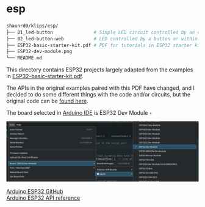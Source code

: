 # esp

```bash
shaunrd0/klips/esp/
├── 01_led-button               # Simple LED circuit controlled by an on board button.
├── 02_led-button-web           # LED controlled by a button or within a web browser.
├── ESP32-basic-starter-kit.pdf # PDF for tutorials in ESP32 starter kit.
├── ESP32-dev-module.png
└── README.md
```

This directory contains ESP32 projects largely adapted from the examples in [ESP32-basic-starter-kit.pdf](./ESP32-basic-starter-kit.pdf).

The APIs in the original examples paired with this PDF have changed, and I decided to do some different things with the code and/or circuits, but the original code can be [found here](https://www.dropbox.com/scl/fo/6znlij3eb23ih4jxcpv2w/AKvB1t9CCUgoVRVtGen8Yrw?rlkey=z84anl0hs940qf9fpl7l8q8q2&e=1&dl=0).

The board selected in [Arduino IDE](https://www.arduino.cc/en/software) is ESP32 Dev Module -

![ESP32 Dev Module](./ESP32-dev-module.png)

[Arduino ESP32 GitHub](https://github.com/espressif/arduino-esp32) \
[Arduino ESP32 API reference](https://docs.espressif.com/projects/arduino-esp32/en/latest/libraries.html)